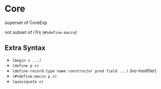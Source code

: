 # Core

superset of CoreExp

not subset of r7rs (`#%define-macro`)

## Extra Syntax

+ `(begin x ...)`
+ `(define p x)`
+ `(define-record-type name constructor pred field ...)` (no modifier)
+ `(#%define-macro p x)`
+ `(quasiquote x)`
